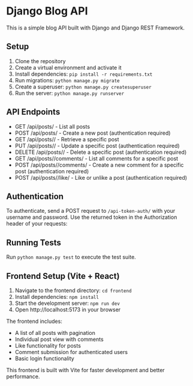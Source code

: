 # Django Blog API

This is a simple blog API built with Django and Django REST Framework.

## Setup

1. Clone the repository
2. Create a virtual environment and activate it
3. Install dependencies: `pip install -r requirements.txt`
4. Run migrations: `python manage.py migrate`
5. Create a superuser: `python manage.py createsuperuser`
6. Run the server: `python manage.py runserver`

## API Endpoints

- GET /api/posts/ - List all posts
- POST /api/posts/ - Create a new post (authentication required)
- GET /api/posts/<id>/ - Retrieve a specific post
- PUT /api/posts/<id>/ - Update a specific post (authentication required)
- DELETE /api/posts/<id>/ - Delete a specific post (authentication required)
- GET /api/posts/<id>/comments/ - List all comments for a specific post
- POST /api/posts/<id>/comments/ - Create a new comment for a specific post (authentication required)
- POST /api/posts/<id>/like/ - Like or unlike a post (authentication required)

## Authentication

To authenticate, send a POST request to `/api-token-auth/` with your username and password. Use the returned token in the Authorization header of your requests:

## Running Tests

Run `python manage.py test` to execute the test suite.


## Frontend Setup (Vite + React)

1. Navigate to the frontend directory: `cd frontend`
2. Install dependencies: `npm install`
3. Start the development server: `npm run dev`
4. Open http://localhost:5173 in your browser

The frontend includes:
- A list of all posts with pagination
- Individual post view with comments
- Like functionality for posts
- Comment submission for authenticated users
- Basic login functionality

This frontend is built with Vite for faster development and better performance.